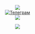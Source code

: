 <div id="header" align="center">
  <img src="https://media.tenor.com/C-S8dtjO6EcAAAAC/jojos-bizarre-adventures-jjba.gif"/>
</div>
<div id="badges" align="center">
  <a href="https://t.me/loodriver">
    <img src="https://img.shields.io/badge/Telegram-darkred?style=for-the-badge&logo=telegram&logoColor=white" alt="Телеграм"/>
  </a>
</div>
<div id="views" align="center">
      <img src="https://komarev.com/ghpvc/?username=LooDriver&style=flat-square&color=blue"/>
</div>
<p align="center">
  <a href="https://github.com/anuraghazra/github-readme-stats"><img src="https://github-readme-stats.vercel.app/api/top-langs/?&username=LooDriver&langs_count=1&layout=compact&theme=dark&border=hide"/></a>
